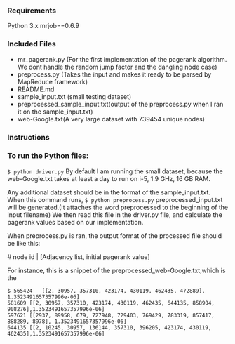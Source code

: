 ### Requirements ###
Python 3.x
mrjob==0.6.9


### Included Files ###

* mr_pagerank.py (For the first implementation of the pagerank algorithm. We dont handle the random jump factor and the dangling node case)
* preprocess.py (Takes the input and makes it ready to be parsed by MapReduce framework)
* README.md
* sample_input.txt (small testing dataset)
* preprocessed_sample_input.txt(output of the preprocess.py when I ran it on the sample_input.txt)
* web-Google.txt(A very large dataset with 739454 unique nodes)


### Instructions ###

### To run the Python files:
`$ python driver.py`
By default I am running the small dataset, because the web-Google.txt takes at least a day to run on i-5, 1.9 GHz, 16 GB RAM. 

Any additional dataset should be in the format of the sample_input.txt. 
When this command runs,
`$ python preprocess.py`
preprocessed_input.txt will be generated.(It attaches the word preprocessed to the beginning of the input filename) We then read this file in the driver.py file, and calculate the pagerank values based on our implementation.


When preprocess.py is ran, the output format of the processed file should be like this:

\# node id | [Adjacency list, initial pagerank value]

For instance, this is a snippet of the preprocessed_web-Google.txt,which is the 

`$ 565424	[[2, 30957, 357310, 423174, 430119, 462435, 472889], 1.3523491657357996e-06]`\
`581609	[[2, 30957, 357310, 423174, 430119, 462435, 644135, 858904, 908276],1.3523491657357996e-06]`\
`597621	[[2937, 89958, 679, 727948, 729403, 769429, 783319, 857417, 888289, 8978], 1.3523491657357996e-06]`\
`644135	[[2, 10245, 30957, 136144, 357310, 396205, 423174, 430119, 462435],1.3523491657357996e-06]`
